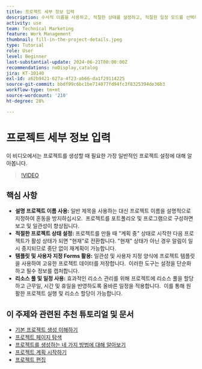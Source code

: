 ```yaml
---
title: 프로젝트 세부 정보 입력
description: 수사적 이름을 사용하고, 적절한 상태를 설정하고, 적절한 일정 모드를 선택하고, 템플릿과 사용자 정의 양식을 활용하고, 리소스 풀과 일정을 사용하여 리소스를 관리하여 프로젝트 관리 효율성을 최적화합니다.
activity: use
team: Technical Marketing
feature: Work Management
thumbnail: fill-in-the-project-details.jpeg
type: Tutorial
role: User
level: Beginner
last-substantial-update: 2024-06-21T00:00:00Z
recommendations: noDisplay,catalog
jira: KT-10140
exl-id: a62b9421-627a-4f23-ab66-da1f29114225
source-git-commit: bbdf99c6bc1be714077fd94fc3f8325394de36b3
workflow-type: tm+mt
source-wordcount: '210'
ht-degree: 28%

---
```


# 프로젝트 세부 정보 입력

이 비디오에서는 프로젝트를 생성할 때 필요한 가장 일반적인 프로젝트 설정에 대해 알아봅니다.


>[!VIDEO](https://video.tv.adobe.com/v/3430410/?quality=12&learn=on&enablevpops=1)

## 핵심 사항

* **설명 프로젝트 이름 사용:** 일반 제목을 사용하는 대신 프로젝트 이름을 설명적으로 지정하여 혼동을 방지하십시오. &#x200B; 프로젝트를 포트폴리오 및 프로그램으로 구성하면 보고 및 일관성이 향상됩니다. &#x200B;
* **적절한 프로젝트 상태 설정:** 프로젝트를 만들 때 &quot;계획 중&quot; 상태로 시작한 다음 프로젝트가 활성 상태가 되면 &quot;현재&quot;로 전환합니다. &#x200B; &quot;현재&quot; 상태가 아닌 경우 알림이 일시 중지되므로 중단 없이 재계획이 가능합니다. &#x200B;
* **템플릿 및 사용자 지정 Forms 활용:** 일관성 및 사용자 지정 양식에 프로젝트 템플릿을 사용하여 고유한 프로젝트 데이터를 저장합니다. &#x200B; 이러한 도구는 설정을 단순화하고 필수 정보를 캡처합니다.
* **리소스 풀 및 일정 사용:** 효과적인 리소스 관리를 위해 프로젝트에 리소스 풀을 할당하고 근무일, 시간 및 휴일을 반영하도록 올바른 일정을 적용합니다. &#x200B; 이를 통해 원활한 프로젝트 실행 및 리소스 할당이 가능합니다.



## 이 주제와 관련된 추천 튜토리얼 및 문서

* [기본 프로젝트 생성 이해하기](/help/manage-work/projects/understand-basic-project-creation.md)
* [프로젝트 페이지 탐색](/help/manage-work/projects/navigate-the-project-page.md)
* [프로젝트를 생성하는 네 가지 방법에 대해 알아보기](/help/manage-work/projects/understand-other-ways-to-create-projects.md)
* [프로젝트 계획 시작하기](/help/manage-work/projects/getting-started-plan-a-project.md)
* [프로젝트 편집](https://experienceleague.adobe.com/ko/docs/workfront/using/manage-work/projects/manage-projects/edit-projects)

